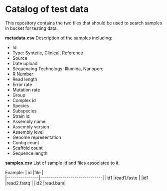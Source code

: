 # Catalog of test data
This repository contains the two files that should be used to search samples in bucket for testing data. 

**metadata.csv**
Description of the samples including: 
 - Id	
 - Type: Syntetic, Clinical, Reference
 - Source	
 - Date upload	
 - Sequencing Technology: Illumina, Nanopore
 - R Number	
 - Read length	
 - Error rate	
 - Mutation rate	
 - Group	
 - Complex id	
 - Species	
 - Subspecies	
 - Strain id
 - Assembly name	
 - Assembly version	
 - Assembly level
 - Genome representation	
 - Contig count 	
 - Scaffold count	
 - Sequence length

**samples.csv** 
List of sample id and files associated to it. 

Example: 
|   id           |file                          |                    
|----------------|-------------------------------|
|id1 |read1.fastq |
|id1 |read2.fastq |
|id2 |read.bam|


